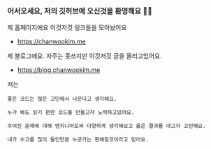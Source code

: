 
### 어서오세요, 저의 깃허브에 오신것을 환영해요 😵‍💫

제 홈페이지에요 이것저것 링크들을 모아놨어요
- https://chanwookim.me

제 블로그에요. 자주는 못쓰지만 이것저것 글을 올리고있어요.
- https://blog.chanwookim.me

저는

`좋은 코드는 많은 고민에서 나온다고 생각해요.`

`누가 봐도 읽기 편한 코드를 만들고자 노력하고있어요.`

`주어진 문제에 대해 엔지니어로써 다양하게 생각해보고 옳은 결과를 내고자 고민해요.`

`내가 수고를 많이 들인만큼 누군가는 편해질것이라고 믿어요.`



